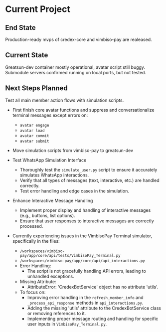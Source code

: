 # Current Project

## End State
Production-ready mvps of credex-core and vimbiso-pay are realeased.

## Current State
Greatsun-dev container mostly operational, avatar script still buggy. Submodule servers confirmed running on local ports, but not tested.

## Next Steps Planned

Test all main member action flows with simulation scripts.

- First finish core avatar functions and suppress and conversationalize terminal messages except errors on:
    - `avatar engage`
    - `avatar load`
    - `avatar commit`
    - `avatar submit`


- Move simulation scripts from vimbiso-pay to greatsun-dev

- Test WhatsApp Simulation Interface
   - Thoroughly test the `simulate_user.py` script to ensure it accurately simulates WhatsApp interactions.
   - Verify that all types of messages (text, interactive, etc.) are handled correctly.
   - Test error handling and edge cases in the simulation.

- Enhance Interactive Message Handling
   - Implement proper display and handling of interactive messages (e.g., buttons, list options).
   - Ensure that user responses to interactive messages are correctly processed.

- Currently experiencing issues in the VimbisoPay Terminal simulator, specifically in the files:
   - `/workspaces/vimbiso-pay/app/core/api/tests/VimbisoPay_Terminal.py`
   - `/workspaces/vimbiso-pay/app/core/api/api_interactions.py`
   - Error Handling:
      - The script is not gracefully handling API errors, leading to unhandled exceptions.
   - Missing Attribute:
      - AttributeError: 'CredexBotService' object has no attribute 'utils'.
   - To focus on:
      - Improving error handling in the `refresh_member_info` and `_process_api_response` methods in `api_interactions.py`.
      - Adding the missing 'utils' attribute to the CredexBotService class or removing references to it.
      - Implementing proper message routing and handling for specific user inputs in `VimbisoPay_Terminal.py`.
